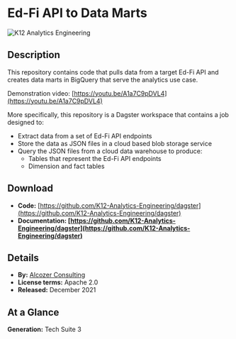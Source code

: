 # Ed-Fi API to Data Marts

![K12 Analytics Engineering](https://edfidocs.blob.core.windows.net/$web/img/edfi-exchange/technology/Logo%20-%20Copy.png)

## Description

This repository contains code that pulls data from a target Ed-Fi API and creates data marts in BigQuery that serve the analytics use case.

Demonstration video: [https://youtu.be/A1a7C9pDVL4](https://youtu.be/A1a7C9pDVL4)

More specifically, this repository is a Dagster workspace that contains a job designed to:

* Extract data from a set of Ed-Fi API endpoints
* Store the data as JSON files in a cloud based blob storage service
* Query the JSON files from a cloud data warehouse to produce:
  * Tables that represent the Ed-Fi API endpoints
  * Dimension and fact tables

## Download

* **Code:** [https://github.com/K12-Analytics-Engineering/dagster](https://github.com/K12-Analytics-Engineering/dagster)
* **Documentation: [https://github.com/K12-Analytics-Engineering/dagster](https://github.com/K12-Analytics-Engineering/dagster)**

## Details

* **By:** [Alcozer Consulting](https://www.alcozer.dev/)
* ****License terms:**** Apache 2.0
* **Released:** December 2021

## **At a Glance**

**Generation:** Tech Suite 3
